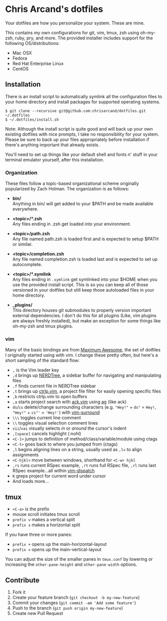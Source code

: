# Chris Arcand's dotfiles

Your dotfiles are how you personalize your system. These are mine.

This contains my own configurations for git, vim, tmux, zsh using oh-my-zsh, ruby, pry, and more.
The provided installer includes support for the following OS/distributions:

* Mac OSX
* Fedora
* Red Hat Enterprise Linux
* CentOS

## Installation

There is an install script to automatically symlink all the configuration files
to your home directory and install packages for supported operating systems.

```plaintext
$ git clone --recursive git@github.com:chrisarcand/dotfiles.git ~/.dotfiles
$ ~/.dotfiles/install.sh
```

Note: Although the install script is quite good and will back up your own
existing dotfiles with nice prompts, I take no responsibility for your system.
Please be sure to back up your files appropriately before installation if
there's anything important that already exists.

You'll need to set up things like your default shell and fonts n' stuff in your terminal emulator yourself, after this installation.

### Organization

These files follow a topic-based organizational scheme originally popularized by Zach Holman.
The organization is as follows:

* **bin/**  
Anything in bin/ will get added to your $PATH and be made available everywhere.

* **\<topic\>/*.zsh**  
Any files ending in .zsh get loaded into your environment.

* **\<topic\>/path.zsh**  
Any file named path.zsh is loaded first and is expected to
setup $PATH or similar.

* **\<topic\>/completion.zsh**  
Any file named completion.zsh is loaded last and is
expected to set up autocomplete.

* **\<topic\>/*.symlink**  
Any files ending in `.symlink` get symlinked into your $HOME when you use the
provided install script. This is so you can keep all of those versioned in
your dotfiles but still keep those autoloaded files in your home directory.

* **_plugins/**  
This directory houses git submodules to properly version important external dependencies.
I don't do this for all plugins (Like, vim plugins are always freshly installed), but
make an exception for some things like oh-my-zsh and tmux plugins.

### vim

Many of the basic bindings are from [Maximum Awesome](https://github.com/square/maximum-awesome), the set of dotfiles I originally started using with vim.
I change these pretty often, but here's a short sampling of the standard flow:

* `,` is the Vim leader key
* `,d` brings up [NERDTree](https://github.com/scrooloose/nerdtree), a sidebar buffer for navigating and manipulating files
* `,f` finds current file in NERDTree sidebar
* `,t` brings up [ctrlp.vim](https://github.com/kien/ctrlp.vim), a project file filter for easily opening specific files
* `,b` restricts ctrlp.vim to open buffers
* `,a` starts project search with [ack.vim](https://github.com/mileszs/ack.vim) using [ag](https://github.com/ggreer/the_silver_searcher) (like ack)
* `ds`/`cs` delete/change surrounding characters (e.g. `"Hey!"` + `ds"` = `Hey!`, `"Hey!"` + `cs"'` = `'Hey!'`) with [vim-surround](https://github.com/tpope/vim-surround)
* `\\\` toggles current line comment
* `\\` toggles visual selection comment lines
* `vii`/`vai` visually selects *in* or *around* the cursor's indent
* `,[space]` cancels highlight (:nohl)
* `<C-]>` jumps to definition of method/class/variable/module using ctags
* `<C-t>` goes back to where you jumped from (ctags)
* `,l` begins aligning lines on a string, usually used as `,l=` to align assignments
* `<C-hjkl>` move between windows, shorthand for `<C-w> hjkl`
* `,rs` runs current RSpec example, `,rt` runs full RSpec file, `,rl` runs last RSpec example...all within [vim-dispatch](https://github.com/tpope/vim-dispatch)
* `K` greps project for current word under cursor
* And loads more...

## tmux

* `<C-a>` is the prefix
* mouse scroll initiates tmux scroll
* `prefix v` makes a vertical split
* `prefix s` makes a horizontal split

If you have three or more panes:
* `prefix +` opens up the main-horizontal-layout
* `prefix =` opens up the main-vertical-layout

You can adjust the size of the smaller panes in `tmux.conf` by lowering or increasing the `other-pane-height` and `other-pane-width` options.

## Contribute

1. Fork it
2. Create your feature branch (`git checkout -b my-new-feature`)
3. Commit your changes (`git commit -am 'Add some feature'`)
4. Push to the branch (`git push origin my-new-feature`)
5. Create new Pull Request
